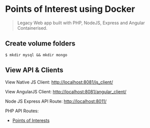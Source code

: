 # Points of Interest using Docker

> Legacy Web app built with PHP, NodeJS, Express and Angular Containerised.

## Create volume folders

`$ mkdir mysql && mkdir mongo`

## View API & Clients

View Native JS Client: 
[http://localhost:8081/js_client/](http://localhost:8081/js_client/)

View AngularJS Client: [http://localhost:8081/angular_client/](http://localhost:8081/angular_client/)

Node JS Express API Route: [http://localhost:8011/](http://localhost:8011/)

PHP API Routes:

- [Points of Interests](http://localhost:8081/php_api/PointOfInterest.php)
